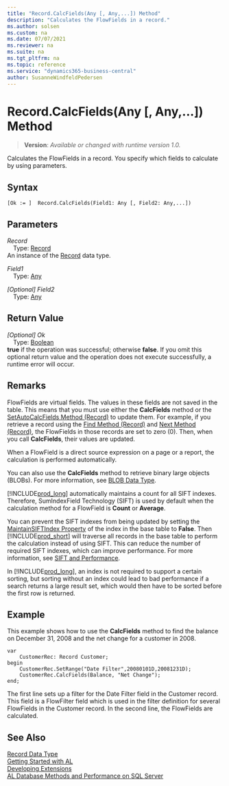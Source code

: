 ```yaml
---
title: "Record.CalcFields(Any [, Any,...]) Method"
description: "Calculates the FlowFields in a record."
ms.author: solsen
ms.custom: na
ms.date: 07/07/2021
ms.reviewer: na
ms.suite: na
ms.tgt_pltfrm: na
ms.topic: reference
ms.service: "dynamics365-business-central"
author: SusanneWindfeldPedersen
---
```

[//]: # (START>DO_NOT_EDIT)
[//]: # (IMPORTANT:Do not edit any of the content between here and the END>DO_NOT_EDIT.)
[//]: # (Any modifications should be made in the .xml files in the ModernDev repo.)
# Record.CalcFields(Any [, Any,...]) Method
> **Version**: _Available or changed with runtime version 1.0._

Calculates the FlowFields in a record. You specify which fields to calculate by using parameters.


## Syntax
```AL
[Ok := ]  Record.CalcFields(Field1: Any [, Field2: Any,...])
```
## Parameters
*Record*  
&emsp;Type: [Record](record-data-type.md)  
An instance of the [Record](record-data-type.md) data type.  

*Field1*  
&emsp;Type: [Any](../any/any-data-type.md)  
  
*[Optional] Field2*  
&emsp;Type: [Any](../any/any-data-type.md)  
  


## Return Value
*[Optional] Ok*  
&emsp;Type: [Boolean](../boolean/boolean-data-type.md)  
**true** if the operation was successful; otherwise **false**.   If you omit this optional return value and the operation does not execute successfully, a runtime error will occur.  


[//]: # (IMPORTANT: END>DO_NOT_EDIT)

## Remarks

 FlowFields are virtual fields. The values in these fields are not saved in the table. This means that you must use either the **CalcFields** method or the [SetAutoCalcFields Method \(Record\)](record-SetAutoCalcFields-method.md) to update them. For example, if you retrieve a record using the [Find Method \(Record\)](record-Find-method.md) and [Next Method \(Record\)](record-next-method.md), the FlowFields in those records are set to zero \(0\). Then, when you call **CalcFields**, their values are updated.  
  
 When a FlowField is a direct source expression on a page or a report, the calculation is performed automatically.  
  
 You can also use the **CalcFields** method to retrieve binary large objects \(BLOBs\). For more information, see [BLOB Data Type](../blob/BLOB-Data-Type.md).  
  
[!INCLUDE[prod_long](../../includes/prod_long.md)] automatically maintains a count for all SIFT indexes. Therefore, SumIndexField Technology (SIFT) is used by default when the calculation method for a FlowField is **Count** or **Average**.

 You can prevent the SIFT indexes from being updated by setting the [MaintainSIFTIndex Property](../../properties/devenv-maintainsiftindex-property.md) of the index in the base table to **False**. Then [!INCLUDE[prod_short](../../includes/prod_short.md)] will traverse all records in the base table to perform the calculation instead of using SIFT. This can reduce the number of required SIFT indexes, which can improve performance. For more information, see [SIFT and Performance](../../devenv-sift-performance.md).
 
 In [!INCLUDE[prod_long](../../includes/prod_long.md)], an index is not required to support a certain sorting, but sorting without an index could lead to bad performance if a search returns a large result set, which would then have to be sorted before the first row is returned.  
  
## Example  
 This example shows how to use the **CalcFields** method to find the balance on December 31, 2008 and the net change for a customer in 2008.  
  
```al
var
    CustomerRec: Record Customer;
begin
    CustomerRec.SetRange("Date Filter",20080101D,20081231D);  
    CustomerRec.CalcFields(Balance, "Net Change");  
end;
```  
  
The first line sets up a filter for the Date Filter field in the Customer record. This field is a FlowFilter field which is used in the filter definition for several FlowFields in the Customer record. In the second line, the FlowFields are calculated.  

## See Also
[Record Data Type](record-data-type.md)  
[Getting Started with AL](../../devenv-get-started.md)  
[Developing Extensions](../../devenv-dev-overview.md)  
[AL Database Methods and Performance on SQL Server](../../../administration/optimize-sql-al-Database-methods-and-performance-on-server.md)
